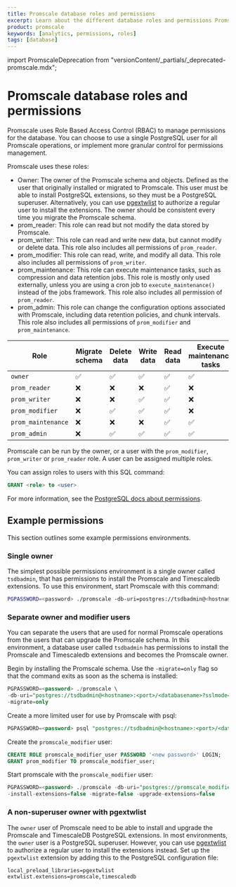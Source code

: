 ```yaml
---
title: Promscale database roles and permissions
excerpt: Learn about the different database roles and permissions Promscale defines
product: promscale
keywords: [analytics, permissions, roles]
tags: [database]
---
```


import PromscaleDeprecation from "versionContent/_partials/_deprecated-promscale.mdx";

# Promscale database roles and permissions

<PromscaleDeprecation />

Promscale uses Role Based Access Control (RBAC) to manage permissions for the
database. You can choose to use a single PostgreSQL user for all Promscale
operations, or implement more granular control for permissions management.

Promscale uses these roles:

*   Owner: The owner of the Promscale schema and objects. Defined as the user
    that originally installed or migrated to Promscale. This user must be able
    to install PostgreSQL extensions, so they must be a PostgreSQL superuser.
    Alternatively, you can use [pgextwlist][pgextwlist] to authorize a  regular
    user to install the extensions. The owner should be consistent every time
    you migrate the Promscale schema.
*   prom_reader: This role can read but not modify the data stored by Promscale.
*   prom_writer: This role can read and write new data, but cannot modify or
    delete data. This role also includes all permissions of `prom_reader`.
*   prom_modifier: This role can read, write, and modify all data. This role
    also includes all permissions of `prom_writer`.
*   prom_maintenance: This role can execute maintenance tasks, such as
    compression and data retention jobs. This role is mostly only used
    externally, unless you are using a cron job to `execute_maintenance()`
    instead of the jobs framework. This role also includes all permission of
    `prom_reader`.
*   prom_admin: This role can change the configuration options associated with
    Promscale, including data retention policies, and chunk intervals. This role
    also includes all permissions of `prom_modifier` and `prom_maintenance`.

|Role|Migrate schema|Delete data|Write data|Read data|Execute maintenance tasks|Change configuration options|
|-|-|-|-|-|-|-|
|`owner`|✅|✅|✅|✅|✅|✅|
|`prom_reader`|❌|❌|❌|✅|❌|❌|
|`prom_writer`|❌|❌|✅|✅|❌|❌|
|`prom_modifier`|❌|✅|✅|✅|❌|❌|
|`prom_maintenance`|❌|❌|❌|✅|✅|❌|
|`prom_admin`|❌|✅|✅|✅|✅|✅|

Promscale can be run by the owner, or a user with the `prom_modifier`,
`prom_writer` or `prom_reader` role. A user can be assigned multiple roles.

You can assign roles to users with this SQL command:

```sql
GRANT <role> to <user>
```

For more information, see the
[PostgreSQL docs about permissions](https://www.postgresql.org/docs/current/user-manag.html).

## Example permissions

This section outlines some example permissions environments.

### Single owner

The simplest possible permissions environment is a single owner called `tsdbadmin`, that has permissions to install the Promscale and Timescaledb extensions. To use this environment, start Promscale with this command:

```bash
PGPASSWORD=<password> ./promscale -db-uri=postgres://tsdbadmin@<hostname>:<port>/<databasename>?sslmode=require
```

### Separate owner and modifier users

You can separate the users that are used for normal Promscale operations from
the users that can upgrade the Promscale schema. In this environment, a database
user called `tsdbadmin` has permissions to install the Promscale and Timescaledb extensions and becomes the Promscale owner.

Begin by installing the Promscale schema. Use the `-migrate=only` flag so that the command exits as soon as the schema is installed:

```sql
PGPASSWORD=<password> ./promscale \
-db-uri="postgres://tsdbadmin@<hostname>:<port>/<databasename>?sslmode=require" \
-migrate=only
```

Create a more limited user for use by Promscale with psql:

```sql
PGPASSWORD=<password> psql "postgres://tsdbadmin@<hostname>:<port>/<databasename>?sslmode=require"
```

Create the `promscale_modifier` user:

```sql
CREATE ROLE promscale_modifier_user PASSWORD '<new password>' LOGIN;
GRANT prom_modifier TO promscale_modifier_user;
```

Start promscale with the `promscale_modifier` user:

```sql
PGPASSWORD=<password> ./promscale -db-uri="postgres://promscale_modifier_user@<hostname>:<port>/<databasename>?sslmode=require"  \
-install-extensions=false -migrate=false -upgrade-extensions=false
```

### A non-superuser owner with pgextwlist

The `owner` user of Promscale need to be able to install and upgrade the
Promscale and TimescaleDB PostgreSQL extensions. In most environments, the
`owner` user is a PostgreSQL superuser. However, you can use
[pgextwlist][pgextwlist] to authorize a regular user to install the extensions
instead. Set up the `pgextwlist` extension by adding this to the PostgreSQL
configuration file:

```
local_preload_libraries=pgextwlist
extwlist.extensions=promscale,timescaledb
```

[pgextwlist]: https://github.com/dimitri/pgextwlist
